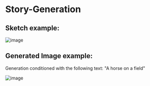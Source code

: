 # Story-Generation

## Sketch example:

![image](https://github.com/joanlafuente/Story-Generation/blob/main/Examples/Example%201/sketch.png)

## Generated Image example:
Generation conditioned with the following text: "A horse on a field"

![image](https://github.com/joanlafuente/Story-Generation/blob/main/Examples/Example%201/gen_image.png)
